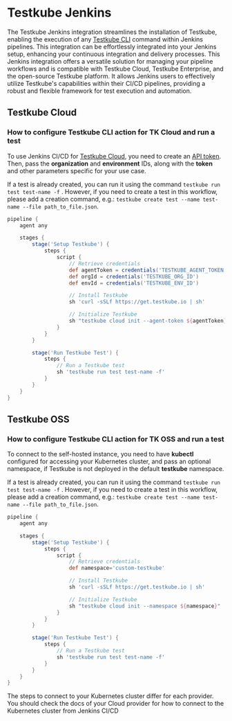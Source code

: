 # Testkube Jenkins

The Testkube Jenkins integration streamlines the installation of Testkube, enabling the execution of any [Testkube CLI](https://docs.testkube.io/cli/testkube) command within Jenkins pipelines. This integration can be effortlessly integrated into your Jenkins setup, enhancing your continuous integration and delivery processes.
This Jenkins integration offers a versatile solution for managing your pipeline workflows and is compatible with Testkube Cloud, Testkube Enterprise, and the open-source Testkube platform. It allows Jenkins users to effectively utilize Testkube's capabilities within their CI/CD pipelines, providing a robust and flexible framework for test execution and automation.

## Testkube Cloud

### How to configure Testkube CLI action for TK Cloud and run a test

To use Jenkins CI/CD for [Testkube Cloud](https://cloud.testkube.io/), you need to create an [API token](https://docs.testkube.io/testkube-cloud/articles/organization-management/#api-tokens).
Then, pass the **organization** and **environment** IDs, along with the **token** and other parameters specific for your use case.

If a test is already created, you can run it using the command `testkube run test test-name -f` . However, if you need to create a test in this workflow, please add a creation command, e.g.: `testkube create test --name test-name --file path_to_file.json`.

```groovy
pipeline {
    agent any

    stages {
        stage('Setup Testkube') {
            steps {
                script {
                    // Retrieve credentials
                    def agentToken = credentials('TESTKUBE_AGENT_TOKEN')
                    def orgId = credentials('TESTKUBE_ORG_ID')
                    def envId = credentials('TESTKUBE_ENV_ID')

                    // Install Testkube
                    sh 'curl -sSLf https://get.testkube.io | sh'

                    // Initialize Testkube
                    sh "testkube cloud init --agent-token ${agentToken} --org-id ${orgId} --env-id ${envId} 
                }
            }
        }

        stage('Run Testkube Test') {
            steps {
                // Run a Testkube test
                sh 'testkube run test test-name -f'
            }
        }
    }
}

```

## Testkube OSS

### How to configure Testkube CLI action for TK OSS and run a test

To connect to the self-hosted instance, you need to have **kubectl** configured for accessing your Kubernetes cluster, and pass an optional namespace, if Testkube is not deployed in the default **testkube** namespace. 

If a test is already created, you can run it using the command `testkube run test test-name -f` . However, if you need to create a test in this workflow, please add a creation command, e.g.: `testkube create test --name test-name --file path_to_file.json`.

```groovy
pipeline {
    agent any

    stages {
        stage('Setup Testkube') {
            steps {
                script {
                    // Retrieve credentials
                    def namespace='custom-testkube'

                    // Install Testkube
                    sh 'curl -sSLf https://get.testkube.io | sh'

                    // Initialize Testkube
                    sh "testkube cloud init --namespace ${namespace}"
                }
            }
        }

        stage('Run Testkube Test') {
            steps {
                // Run a Testkube test
                sh 'testkube run test test-name -f'
            }
        }
    }
}
```

The steps to connect to your Kubernetes cluster differ for each provider. You should check the docs of your Cloud provider for how to connect to the Kubernetes cluster from Jenkins CI/CD
